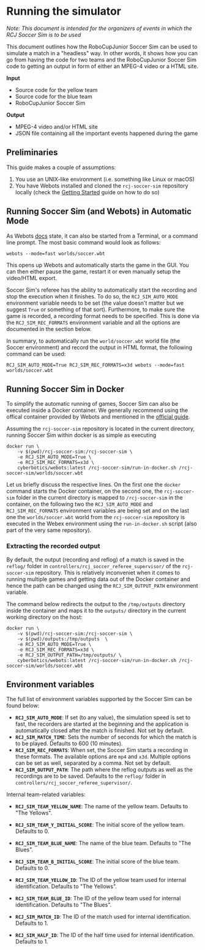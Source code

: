 # Running the simulator

_Note: This document is intended for the organizers of events in which the RCJ
Soccer Sim is to be used_

This document outlines how the RoboCupJunior Soccer Sim can be used to simulate
a match in a "headless" way. In other words, it shows how you can go from
having the code for two teams and the RoboCupJunior Soccer Sim code to getting
an output in form of either an MPEG-4 video or a HTML site.

**Input**

- Source code for the yellow team
- Source code for the blue team
- RoboCupJunior Soccer Sim

**Output**

- MPEG-4 video and/or HTML site
- JSON file containing all the important events happened during the game

## Preliminaries

This guide makes a couple of assumptions:

1. You use an UNIX-like environment (i.e. something like Linux or macOS)
2. You have Webots installed and cloned the `rcj-soccer-sim` repository locally
   (check the [Getting Started](./getting_started.md) guide on how to do so)

## Running Soccer Sim (and Webots) in Automatic Mode

As Webots [docs](https://cyberbotics.com/doc/guide/starting-webots#command-line-arguments)
state, it can also be started from a Terminal, or a command line prompt. The
most basic command would look as follows:

    webots --mode=fast worlds/soccer.wbt

This opens up Webots and automatically starts the game in the GUI. You can then
either pause the game, restart it or even manually setup the video/HTML export.

Soccer Sim's referee has the ability to automatically start the recording and
stop the execution when it finishes. To do so, the `RCJ_SIM_AUTO_MODE`
environment variable needs to be set (the value doesn't matter but we suggest
`True` or something of that sort). Furthermore, to make sure the game is
recorded, a recording format needs to be specified. This is done via the
`RCJ_SIM_REC_FORMATS` environment variable and all the options are documented
in the section below.

In summary, to automatically run the `world/soccer.wbt` world file (the Soccer
environment) and record the output in HTML format, the following command can be
used:

    RCJ_SIM_AUTO_MODE=True RCJ_SIM_REC_FORMATS=x3d webots --mode=fast worlds/soccer.wbt

## Running Soccer Sim in Docker

To simplify the automatic running of games, Soccer Sim can also be executed
inside a Docker container. We generally recommend using the offical container
provided by Webots and mentioned in the [official
guide](https://cyberbotics.com/doc/guide/installation-procedure#installing-the-docker-image).


Assuming the `rcj-soccer-sim` repository is located in the current directory,
running Soccer Sim within docker is as simple as executing

    docker run \
        -v $(pwd)/rcj-soccer-sim:/rcj-soccer-sim \
        -e RCJ_SIM_AUTO_MODE=True \
        -e RCJ_SIM_REC_FORMATS=x3d \
        cyberbotics/webots:latest /rcj-soccer-sim/run-in-docker.sh /rcj-soccer-sim/worlds/soccer.wbt

Let us briefly discuss the respective lines. On the first one the `docker`
command starts the Docker container, on the second one, the `rcj-soccer-sim`
folder in the current directory is mapped to `/rcj-soccer-sim` in the
container, on the following two the `RCJ_SIM_AUTO_MODE` and
`RCJ_SIM_REC_FORMATS` environment variables are being set and on the last one
the `worlds/soccer.wbt` world from the `rcj-soccer-sim` repository is executed
in the Webex environment using the `run-in-docker.sh` script (also part of the
very same repository).

### Extracting the recorded output

By default, the output (recording and reflog) of a match is saved in the
`reflog/` folder in `controllers/rcj_soccer_referee_supervisor/` of the
`rcj-soccer-sim` repository. This is relatively inconveniet when it comes to
running multiple games and getting data out of the Docker container and hence
the path can be changed using the `RCJ_SIM_OUTPUT_PATH` environment variable.

The command below redirects the output to the `/tmp/outputs` directory inside
the container and maps it to the `outputs/` directory in the current working
directory on the host:

    docker run \
        -v $(pwd)/rcj-soccer-sim:/rcj-soccer-sim \
        -v $(pwd)/outputs:/tmp/outputs  \
        -e RCJ_SIM_AUTO_MODE=True \
        -e RCJ_SIM_REC_FORMATS=x3d \
        -e RCJ_SIM_OUTPUT_PATH=/tmp/outputs/ \
        cyberbotics/webots:latest /rcj-soccer-sim/run-in-docker.sh /rcj-soccer-sim/worlds/soccer.wbt

## Environment variables

The full list of environment variables supported by the Soccer Sim can be found
below:

- **`RCJ_SIM_AUTO_MODE`**: If set (to any value), the simulation speed is set to
    fast, the recorders are started at the beginning and the application is
    automatically closed after the match is finished. Not set by default.
- **`RCJ_SIM_MATCH_TIME`**: Sets the number of seconds for which the match is to be
    played. Defaults to 600 (10 minutes).
- **`RCJ_SIM_REC_FORMATS`**: When set, the Soccer Sim starts a recording in these
    formats. The available options are `mp4` and `x3d`. Multiple options can be
    set as well, separated by a comma. Not set by default.
- **`RCJ_SIM_OUTPUT_PATH`**: The path where the reflog outputs as well as the
    recordings are to be saved. Defaults to the `reflog/` folder in
    `controllers/rcj_soccer_referee_supervisor/`.

Internal team-related variables:

- **`RCJ_SIM_TEAM_YELLOW_NAME`**: The name of the yellow team. Defaults to "The Yellows".
- **`RCJ_SIM_TEAM_Y_INITIAL_SCORE`**: The initial score of the yellow team. Defaults to 0.
- **`RCJ_SIM_TEAM_BLUE_NAME`**: The name of the blue team. Defaults to "The Blues".
- **`RCJ_SIM_TEAM_B_INITIAL_SCORE`**: The initial score of the blue team. Defaults to 0.

- **`RCJ_SIM_TEAM_YELLOW_ID`**: The ID of the yellow team used for internal identification.
    Defaults to "The Yellows".
- **`RCJ_SIM_TEAM_BLUE_ID`**: The ID of the yellow team used for internal identification.
    Defaults to "The Blues".
- **`RCJ_SIM_MATCH_ID`**: The ID of the match used for internal identification.
    Defaults to 1.
- **`RCJ_SIM_HALF_ID`**: The ID of the half time used for internal identification.
    Defaults to 1.
